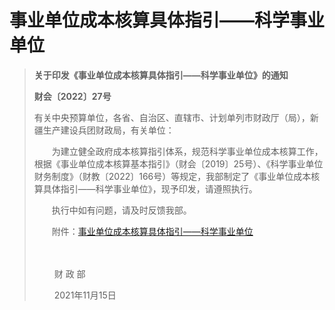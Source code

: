 # 事业单位成本核算具体指引——科学事业单位

> **关于印发《事业单位成本核算具体指引——科学事业单位》的通知**
>
> **财会〔2022〕27号**
>
> 有关中央预算单位，各省、自治区、直辖市、计划单列市财政厅（局），新疆生产建设兵团财政局，有关单位：
>
> 　　为建立健全政府成本核算指引体系，规范科学事业单位成本核算工作，根据《事业单位成本核算基本指引》（财会〔2019〕25号）、《科学事业单位财务制度》（财教〔2022〕166号）等规定，我部制定了《事业单位成本核算具体指引——科学事业单位》，现予印发，请遵照执行。
>
> 　　执行中如有问题，请及时反馈我部。
>
> 　　附件：[事业单位成本核算具体指引——科学事业单位](jtzy-kxsydw.assets/P020221010555348153288.pdf)
>
> 　
>
> 　　                                                                   财  政  部
>
> 　　                                                            2021年11月15日



